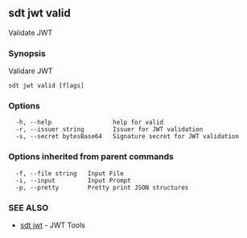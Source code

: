 ## sdt jwt valid

Validate JWT

### Synopsis

Validare JWT

```
sdt jwt valid [flags]
```

### Options

```
  -h, --help                 help for valid
  -r, --issuer string        Issuer for JWT validation
  -s, --secret bytesBase64   Signature secret for JWT validation
```

### Options inherited from parent commands

```
  -f, --file string   Input File
  -i, --input         Input Prompt
  -p, --pretty        Pretty print JSON structures
```

### SEE ALSO

* [sdt jwt](sdt_jwt.md)	 - JWT Tools

